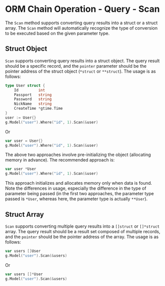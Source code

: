 # ORM Chain Operation - Query - Scan

The `Scan` method supports converting query results into a struct or a struct array. The `Scan` method will automatically recognize the type of conversion to be executed based on the given parameter type.

## Struct Object

`Scan` supports converting query results into a struct object. The query result should be a specific record, and the `pointer` parameter should be the pointer address of the struct object (`*struct` or `**struct`). The usage is as follows:

```go
type User struct {
    Id         int
    Passport   string
    Password   string
    NickName   string
    CreateTime *gtime.Time
}
user := User{}
g.Model("user").Where("id", 1).Scan(&user)
```

Or

```go
var user = User{}
g.Model("user").Where("id", 1).Scan(&user)
```

The above two approaches involve pre-initializing the object (allocating memory in advance). The recommended approach is:

```go
var user *User
g.Model("user").Where("id", 1).Scan(&user)
```

This approach initializes and allocates memory only when data is found. Note the differences in usage, especially the difference in the type of parameter being passed (in the first two approaches, the parameter type passed is `*User`, whereas here, the parameter type is actually `**User`).

## Struct Array

`Scan` supports converting multiple query results into a `[]struct` or `[]*struct` array. The query result should be a result set composed of multiple records, and the `pointer` should be the pointer address of the array. The usage is as follows:

```go
var users []User
g.Model("user").Scan(&users)
```

Or

```go
var users []*User
g.Model("user").Scan(&users)
```
